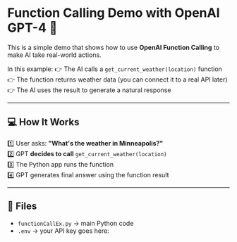 # Function Calling Demo with OpenAI GPT-4 🚀

This is a simple demo that shows how to use **OpenAI Function Calling** to make AI take real-world actions.

In this example:
👉 The AI calls a `get_current_weather(location)` function  
👉 The function returns weather data (you can connect it to a real API later)  
👉 The AI uses the result to generate a natural response  

---

## 💻 How It Works

1️⃣ User asks: **"What's the weather in Minneapolis?"**  
2️⃣ GPT **decides to call** `get_current_weather(location)`  
3️⃣ The Python app runs the function  
4️⃣ GPT generates final answer using the function result  

---

## 📁 Files

- `functionCallEx.py` → main Python code  
- `.env` → your API key goes here:  
